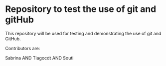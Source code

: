 # Repository to test the use of git and gitHub

This repository will be used for testing and demonstrating the use of git and GitHub.

Contributors are:


Sabrina
AND
Tiagocdt
AND
Souti

